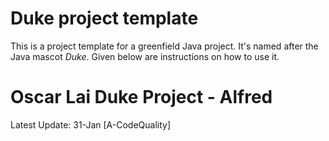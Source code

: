 # Duke project template

This is a project template for a greenfield Java project. It's named after the Java mascot _Duke_. Given below are instructions on how to use it.


# Oscar Lai Duke Project - Alfred
Latest Update: 31-Jan [A-CodeQuality]   

